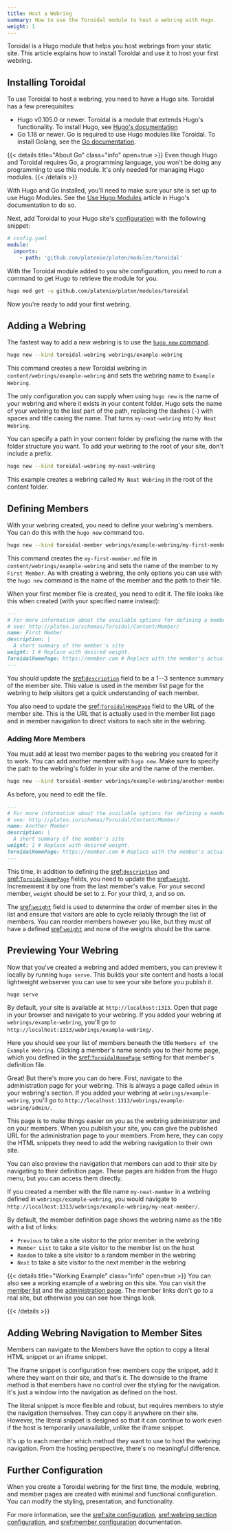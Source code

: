 ```yaml
---
title: Host a Webring
summary: How to use the Toroidal module to host a webring with Hugo.
weight: 1
---
```


Toroidal is a Hugo module that helps you host webrings from your static site. This article explains
how to install Toroidal and use it to host your first webring.

## Installing Toroidal

To use Toroidal to host a webring, you need to have a Hugo site. Toroidal has a few prerequisites:

- Hugo v0.105.0 or newer. Toroidal is a module that extends Hugo's functionality. To install Hugo,
  see [Hugo's documentation][01]
- Go 1.18 or newer. Go is required to use Hugo modules like Toroidal. To install Golang, see the
  [Go documentation][02].

{{< details title="About Go" class="info" open=true >}}
  Even though Hugo and Toroidal requires Go, a programming language, you won't be doing any
  programming to use this module. It's only needed for managing Hugo modules.
{{< /details >}}

With Hugo and Go installed, you'll need to make sure your site is set up to use Hugo Modules. See
the [Use Hugo Modules][03] article in Hugo's documentation to do so.

Next, add Toroidal to your Hugo site's [configuration][04] with the following snippet:

```yaml
# config.yaml
module:
  imports:
    - path: 'github.com/platenio/platen/modules/toroidal'
```

With the Toroidal module added to you site configuration, you need to run a command to get Hugo to
retrieve the module for you.

```sh
hugo mod get -u github.com/platenio/platen/modules/toroidal
```

Now you're ready to add your first webring.

## Adding a Webring

The fastest way to add a new webring is to use the [`hugo new` command][05].

```sh
hugo new --kind toroidal-webring webrings/example-webring
```

This command creates a new Toroidal webring in `content/webrings/example-webring` and sets the
webring name to `Example Webring`.

The only configuration you can supply when using `hugo new` is the name of your webring and where it
exists in your content folder. Hugo sets the name of your webring to the last part of the path,
replacing the dashes (`-`) with spaces and title casing the name. That turns `my-neat-webring` into
`My Neat Webring`.

You can specify a path in your content folder by prefixing the name with the folder structure
you want. To add your webring to the root of your site, don't include a prefix.

```sh
hugo new --kind toroidal-webring my-neat-webring
```

This example creates a webring called `My Neat Webring` in the root of the content folder.

## Defining Members

With your webring created, you need to define your webring's members. You can do this with the
`hugo new` command too.

```sh
hugo new --kind toroidal-member webrings/example-webring/my-first-member.md
```

This command creates the `my-first-member.md` file in `content/webrings/example-webring` and
sets the name of the member to `My First Member`. As with creating a webring, the only options
you can use with the `hugo new` command is the name of the member and the path to their file.

When your first member file is created, you need to edit it. The file looks like this when
created (with your specified name instead):

```md
---
# For more information about the available options for defining a member site,
# see: http://platen.io/schemas/Toroidal/Content/Member/
name: First Member
description: |
  A short summary of the member's site
weight: 1 # Replace with desired weight.
ToroidalHomePage: https://member.com # Replace with the member's actual site
---
```

You should update the [sref:`description`] field to be a 1--3 sentence summary of the member site.
This value is used in the member list page for the webring to help visitors get a quick
understanding of each member.

You also need to update the [sref:`ToroidalHomePage`] field to the URL of the member site. This is
the URL that is actually used in the member list page and in member navigation to direct visitors to
each site in the webring.

### Adding More Members

You must add at least two member pages to the webring you created for it to work. You can add
another member with `hugo new`. Make sure to specify the path to the webring's folder in your
site and the name of the member.

```sh
hugo new --kind toroidal-member webrings/example-webring/another-member.md
```

As before, you need to edit the file.

```md
---
# For more information about the available options for defining a member site,
# see: http://platen.io/schemas/Toroidal/Content/Member/
name: Another Member
description: |
  A short summary of the member's site
weight: 1 # Replace with desired weight.
ToroidalHomePage: https://member.com # Replace with the member's actual site
---
```

This time, in addition to defining the [sref:`description`] and [sref:`ToroidalHomePage`] fields, you need to
update the [sref:`weight`]. Incremement it by one from the last member's value. For your second member,
`weight` should be set to `2`. For your third, `3`, and so on.

The [sref:`weight`] field is used to determine the order of member sites in the list and ensure that
visitors are able to cycle reliably through the list of members. You can reorder members however
you like, but they must _all_ have a defined [sref:`weight`] and none of the weights should be the same.

## Previewing Your Webring

Now that you've created a webring and added members, you can preview it locally by running
`hugo serve`. This builds your site content and hosts a local lightweight webserver you can
use to see your site before you publish it.

```sh
hugo serve
```

By default, your site is available at `http://localhost:1313`. Open that page in your browser and
navigate to your webring. If you added your webring at `webrings/example-webring`, you'll go to
`http://localhost:1313/webrings/example-webring/`.

Here you should see your list of members beneath the title `Members of the Example Webring`.
Clicking a member's name sends you to their home page, which you defined in the
[sref:`ToroidalHomePage`] setting for that member's definition file.

Great! But there's more you can do here. First, navigate to the administration page for your
webring. This is always a page called `admin` in your webring's section. If you added your
webring at `webrings/example-webring`, you'll go to `http://localhost:1313/webrings/example-webring/admin/`.

This page is to make things easier on you as the webring administrator and on your members. When you
publish your site, you can give the published URL for the administration page to your members. From
here, they can copy the HTML snippets they need to add the webring navigation to their own site.

You can also preview the navigation that members can add to their site by navigating to their
definition page. These pages are hidden from the Hugo menu, but you can access them directly.

If you created a member with the file name `my-neat-member` in a webring defined in
`webrings/example-webring`, you would navigate to
`http://localhost:1313/webrings/example-webring/my-neat-member/`.

By default, the member definition page shows the webring name as the title with a list of links:

- `Previous` to take a site visitor to the prior member in the webring
- `Member List` to take a site visitor to the member list on the host
- `Random` to take a site visitor to a random member in the webring
- `Next` to take a site visitor to the next member in the webring

{{< details title="Working Example" class="info" open=true >}}
You can also see a working example of a webring on this site. You can visit the [member list] and
the [administration page]. The member links don't go to a real site, but otherwise you can see
how things look.

[member list]: /modules/toroidal/webrings/example-webring
[administration page]: /modules/toroidal/webrings/example-webring/admin
{{< /details >}}

## Adding Webring Navigation to Member Sites

Members can navigate to the Members have the option to copy a literal HTML snippet or an iframe snippet.

The iframe snippet is configuration free: members copy the snippet, add it where they want on their
site, and that's it. The downside to the iframe method is that members have no control over the
styling for the navigation. It's just a window into the navigation as defined on the host.

The literal snippet is more flexible and robust, but requires members to style the navigation
themselves. They can copy it anywhere on their site. However, the literal snippet is designed so
that it can continue to work even if the host is temporarily unavailable, unlike the iframe snippet.

It's up to each member which method they want to use to host the webring navigation. From the
hosting perspective, there's no meaningful difference.

## Further Configuration

When you create a Toroidal webring for the first time, the module, webring, and member pages are
created with minimal and functional configuration. You can modify the styling, presentation, and
functionality.

For more information, see the [sref:site configuration], [sref:webring section configuration], and
[sref:member configuration] documentation.

<!-- Link References -->
[01]: https://gohugo.io/installation/
[02]: https://go.dev/doc/install
[03]: https://gohugo.io/hugo-modules/use-modules/
[04]: https://gohugo.io/getting-started/configuration/
[05]: https://gohugo.io/commands/hugo_new/
[sref:site configuration]: Toroidal.Site.Config
[sref:webring section configuration]: Toroidal.Content.Section
[sref:member configuration]: Toroidal.Content.Member
[sref:`description`]: Toroidal.Content.Member.description
[sref:`ToroidalHomePage`]: Toroidal.Content.Member.ToroidalHomePage
[sref:`weight`]: Toroidal.Content.Member.weight
